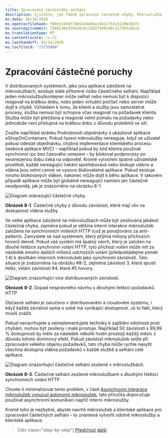 ```yaml
---
title: Zpracování částečného selhání
description: Zjistěte, jak řádně zpracovat částečné chyby. Mikroslužba nemusí být plně funkční, ale stále může být schopen provést některé užitečné práce.
ms.date: 10/16/2018
ms.openlocfilehash: f00e5349df74b543deb6ac941c751cb130b3837c
ms.sourcegitcommit: 7588136e355e10cbc2582f389c90c127363c02a5
ms.translationtype: MT
ms.contentlocale: cs-CZ
ms.lasthandoff: 03/14/2020
ms.locfileid: "73733004"
---
```

# <a name="handle-partial-failure"></a>Zpracování částečné poruchy

V distribuovaných systémech, jako jsou aplikace založené na mikroslužbách, existuje stále přítomné riziko částečného selhání. Například jeden mikroslužbu/kontejner může selhat nebo nemusí být k dispozici reagovat na krátkou dobu, nebo jeden virtuální počítač nebo server může dojít k chybě. Vzhledem k tomu, že klienti a služby jsou samostatné procesy, služba nemusí být schopna včas reagovat na požadavek klienta. Služba může být přetížena a reagovat velmi pomalu na požadavky nebo jednoduše není přístupná na krátkou dobu z důvodu problémů se sítí.

Zvažte například stránku Podrobnosti objednávky z ukázkové aplikace eShopOnContainers. Pokud řazení mikroslužby nereaguje, když se uživatel pokusí odeslat objednávku, chybná implementace klientského procesu (webová aplikace MVC) – například pokud by kód klienta používal synchronní rpc bez časového omezení – by blokoval podprocesy po neomezenou dobu čeká na odpověď. Kromě vytvoření špatné uživatelské prostředí, každé nereagující čekání spotřebovává nebo blokuje vlákno a vlákna jsou velmi cenné ve vysoce škálovatelné aplikace. Pokud existuje mnoho blokovaných vláken, nakonec může dojít k běhu aplikace. V takovém případě aplikace může být globálně nereagující namísto jen částečně neodpovídá, jak je znázorněno na obrázku 8-1.

![Diagram zobrazující částečné chyby.](./media/handle-partial-failure/partial-failures-diagram.png)

**Obrázek 8-1**. Částečné chyby z důvodu závislostí, které mají vliv na dostupnost vlákna služby

Ve velké aplikace založené na mikroslužbách může být zesilována jakákoli částečná chyba, zejména pokud je většina interní interakce mikroslužeb založena na synchronních voláních HTTP (což je považováno za anti-pattern). Zamyslete se nad systémem, který přijímá miliony příchozích hovorů denně. Pokud váš systém má špatný návrh, který je založen na dlouhé řetězce synchronní volání HTTP, tyto příchozí volání může mít za následek mnoho dalších milionů odchozích volání (předpokládejme poměr 1:4) k desítkám interních mikroslužeb jako synchronní závislosti. Tato situace je znázorněna na obrázku \#8-2, zejména závislost 3, která spustí řetěz, volání závislosti #4. které #5 hovory.

![Diagram znázorňující více distribuovaných závislostí.](./media/handle-partial-failure/multiple-distributed-dependencies.png)

**Obrázek 8-2**. Dopad nesprávného návrhu s dlouhými řetězci požadavků HTTP

Občasné selhání je zaručeno v distribuovaném a cloudovém systému, i když každá závislost sama o sobě má vynikající dostupnost. Je to fakt, který musíš zvážit.

Pokud nenavrhujete a neimplementujete techniky k zajištění odolnosti proti chybám, mohou být zesíleny i malé prostoje. Například 50 závislostí s 99,99 % dostupnosti by mělo za následek několik hodin prostojů každý měsíc z důvodu tohoto dominový efekt. Pokud závislost mikroslužeb selže při zpracování velkého objemu požadavků, tato chyba může rychle nasytit všechna dostupná vlákna požadavků v každé službě a selhání celé aplikace.

![Diagram znázorňující částečné selhání zesílené v mikroslužbách.](./media/handle-partial-failure/partial-failure-amplified-microservices.png)

**Obrázek 8-3**. Částečné selhání zesílené mikroslužbami s dlouhými řetězci synchronních volání HTTP

Chcete-li minimalizovat tento problém, v části [Asynchronní integrace mikroslužeb vynucují autonomii mikroslužeb](../architect-microservice-container-applications/communication-in-microservice-architecture.md#asynchronous-microservice-integration-enforces-microservices-autonomy), tato příručka doporučuje používat asynchronní komunikaci napříč interní mikroslužby.

Kromě toho je nezbytné, abyste navrhli mikroslužeb a klientské aplikace pro zpracování částečných selhání – to znamená vytvořit odolné mikroslužby a klientské aplikace.

>[!div class="step-by-step"]
>[Předchozí](index.md)
>[další](partial-failure-strategies.md)
